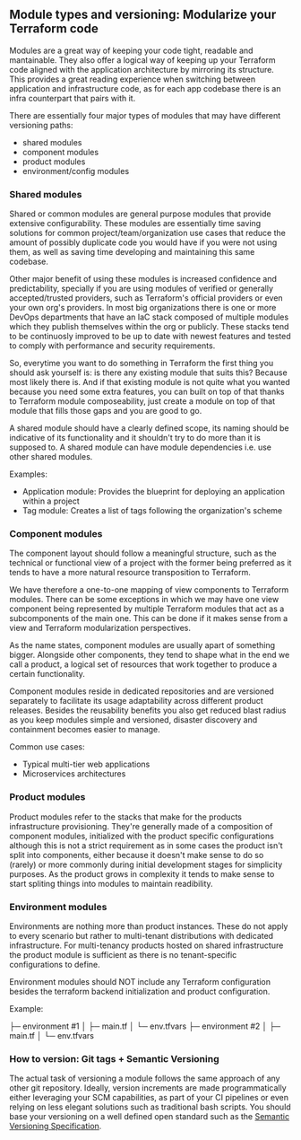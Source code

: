 ## Module types and versioning: Modularize your Terraform code

Modules are a great way of keeping your code tight, readable and mantainable. They also offer a logical way of keeping up your Terraform code aligned with the application architecture by mirroring its structure. This provides a great reading experience when switching between application and infrastructure code, as for each app codebase there is an infra counterpart that pairs with it.

There are essentially four major types of modules that may have different versioning paths:

- shared modules
- component modules
- product modules
- environment/config modules

### Shared modules

Shared or common modules are general purpose modules that provide extensive configurability. These modules are essentially time saving solutions for common project/team/organization use cases that reduce the amount of possibly duplicate code you would have if you were not using them, as well as saving time developing and maintaining this same codebase.

Other major benefit of using these modules is increased confidence and predictability, specially if you are using modules of verified or generally accepted/trusted providers, such as Terraform's official providers or even your own org's providers. In most big organizations there is one or more DevOps departments that have an IaC stack composed of multiple modules which they publish themselves within the org or publicly. These stacks tend to be continuosly improved to be up to date with newest features and tested to comply with performance and security requirements.

So, everytime you want to do something in Terraform the first thing you should ask yourself is: is there any existing module that suits this? Because most likely there is. And if that existing module is not quite what you wanted because you need some extra features, you can built on top of that thanks to Terraform module composeability, just create a module on top of that module that fills those gaps and you are good to go.

A shared module should have a clearly defined scope, its naming should be indicative of its functionality and it shouldn't try to do more than it is supposed to. A shared module can have module dependencies i.e. use other shared modules.

Examples:

- Application module: Provides the blueprint for deploying an application within a project
- Tag module: Creates a list of tags following the organization's scheme

### Component modules

The component layout should follow a meaningful structure, such as the technical or functional view of a project with the former being preferred as it tends to have a more natural resource transposition to Terraform.

We have therefore a one-to-one mapping of view components to Terraform modules. There can be some exceptions in which we may have one view component being represented by multiple Terraform modules that act as a subcomponents of the main one. This can be done if it makes sense from a view and Terraform modularization perspectives.

As the name states, component modules are usually apart of something bigger. Alongside other components, they tend to shape what in the end we call a product, a logical set of resources that work together to produce a certain functionality.

Component modules reside in dedicated repositories and are versioned separately to facilitate its usage adaptability across different product releases. Besides the reusability benefits you also get reduced blast radius as you keep modules simple and versioned, disaster discovery and containment becomes easier to manage.

Common use cases:

- Typical multi-tier web applications
- Microservices architectures

### Product modules

Product modules refer to the stacks that make for the products infrastructure provisioning. They're generally made of a composition of component modules, initialized with the product specific configurations although this is not a strict requirement as in some cases the product isn't split into components, either because it doesn't make sense to do so (rarely) or more commonly during initial development stages for simplicity purposes. As the product grows in complexity it tends to make sense to start spliting things into modules to maintain readibility.

### Environment modules

Environments are nothing more than product instances. These do not apply to every scenario but rather to multi-tenant distributions with dedicated infrastructure. For multi-tenancy products hosted on shared infrastructure the product module is sufficient as there is no tenant-specific configurations to define.

Environment modules should NOT include any Terraform configuration besides the terraform backend initialization and product configuration.

Example:

├─ environment #1
│  ├─ main.tf
│  └─ env.tfvars
├─ environment #2
│  ├─ main.tf
│  └─ env.tfvars


### How to version: Git tags + Semantic Versioning

The actual task of versioning a module follows the same approach of any other git repository. Ideally, version increments are made programmatically either leveraging your SCM capabilities, as part of your CI pipelines or even relying on less elegant solutions such as traditional bash scripts. You should base your versioning on a well defined open standard such as the [Semantic Versioning Specification](https://semver.org/).
